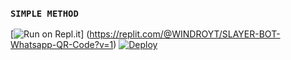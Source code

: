 ### `SIMPLE METHOD` 
[![Run on Repl.it](https://repl.it/badge/github/quiec/whatsAlfa)]
(https://replit.com/@WINDROYT/SLAYER-BOT-Whatsapp-QR-Code?v=1) [![Deploy](https://www.herokucdn.com/deploy/button.svg)](https://heroku.com/deploytemplate=https://github.com/WVFX1029/SLAYER-BOT/)
